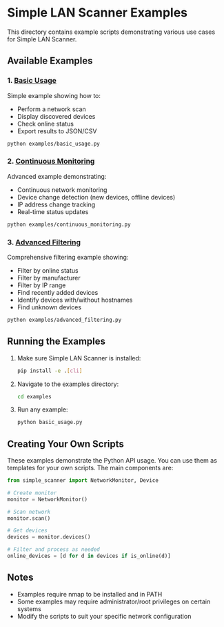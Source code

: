 # Simple LAN Scanner Examples

This directory contains example scripts demonstrating various use cases for Simple LAN Scanner.

## Available Examples

### 1. [Basic Usage](basic_usage.py)
Simple example showing how to:
- Perform a network scan
- Display discovered devices
- Check online status
- Export results to JSON/CSV

```bash
python examples/basic_usage.py
```

### 2. [Continuous Monitoring](continuous_monitoring.py)
Advanced example demonstrating:
- Continuous network monitoring
- Device change detection (new devices, offline devices)
- IP address change tracking
- Real-time status updates

```bash
python examples/continuous_monitoring.py
```

### 3. [Advanced Filtering](advanced_filtering.py)
Comprehensive filtering example showing:
- Filter by online status
- Filter by manufacturer
- Filter by IP range
- Find recently added devices
- Identify devices with/without hostnames
- Find unknown devices

```bash
python examples/advanced_filtering.py
```

## Running the Examples

1. Make sure Simple LAN Scanner is installed:
   ```bash
   pip install -e .[cli]
   ```

2. Navigate to the examples directory:
   ```bash
   cd examples
   ```

3. Run any example:
   ```bash
   python basic_usage.py
   ```

## Creating Your Own Scripts

These examples demonstrate the Python API usage. You can use them as templates for your own scripts. The main components are:

```python
from simple_scanner import NetworkMonitor, Device

# Create monitor
monitor = NetworkMonitor()

# Scan network
monitor.scan()

# Get devices
devices = monitor.devices()

# Filter and process as needed
online_devices = [d for d in devices if is_online(d)]
```

## Notes

- Examples require nmap to be installed and in PATH
- Some examples may require administrator/root privileges on certain systems
- Modify the scripts to suit your specific network configuration